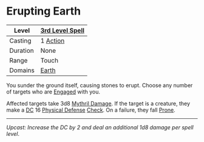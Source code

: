 # Erupting Earth

| Level    | [3rd Level Spell](3rd%20Level%20Spells.md)                            |
| -------- | --------------------------------------------------------------------- |
| Casting  | 1 [Action](../../../../Game%20Procedures/Core%20Procedures/Action.md) |
| Duration | None                                                                  |
| Range    | Touch                                                                 |
| Domains  | [Earth](../../Spell%20Domains/Earth.md)                               |

You sunder the ground itself, causing stones to erupt. Choose any number of targets who are [Engaged](../../../../Game%20Procedures/Conditions/Engaged.md) with you.

Affected targets take 3d8 [Mythril Damage](../../../../Game%20Procedures/Combat/Damage/Damage%20Types/Mythril%20Damage.md). If the target is a creature, they make a [DC](../../../../Game%20Procedures/Core%20Procedures/DC.md) 16 [Physical Defense](../../../../Player%20Characters/Derived%20Statistics/Physical%20Defense.md) [Check](../../../../Game%20Procedures/Core%20Procedures/Check.md). On a failure, they fall [Prone](../../../../Game%20Procedures/Conditions/Prone.md).

---
*Upcast: Increase the DC by 2 and deal an additional 1d8 damage per spell level*.
